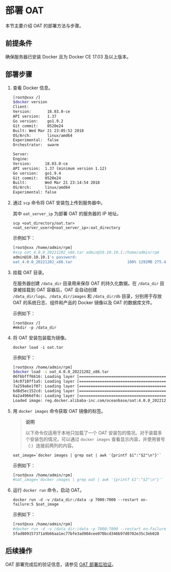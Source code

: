 # 部署 OAT

本节主要介绍 OAT 的部署方法与步骤。

## 前提条件

确保服务器已安装 Docker 且为 Docker CE 17.03 及以上版本。

## 部署步骤

1. 查看 Docker 信息。

   ```bash
   [root@xxx /]
   $docker version
   Client:
   Version:       18.03.0-ce
   API version:   1.37
   Go version:    go1.9.2
   Git commit:    0520e24
   Built: Wed Mar 21 23:05:52 2018
   OS/Arch:       linux/amd64
   Experimental:  false
   Orchestrator:  swarm

   Server:
   Engine:
   Version:      18.03.0-ce
   API version:  1.37 (minimum version 1.12)
   Go version:   go1.9.4
   Git commit:   0520e24
   Built:        Wed Mar 21 23:14:54 2018
   OS/Arch:      linux/amd64
   Experimental: false
   ```

2. 通过 `scp` 命令将 OAT 安装包上传到服务器中。

   其中 `oat_server_ip` 为部署 OAT 的服务器的 IP 地址。

   ```shell
   scp <oat_directory/oat.tar> <oat_server_user>@<oat_server_ip>:oat_directory
   ```

   示例如下：

   ```bash
   [root@xxx /home/admin/rpm]
   #scp oat_4.0.0_20221202_x86.tar admin@10.10.10.1:/home/admin/rpm
   admin@10.10.10.1's password:
   oat_4.0.0_20221202_x86.tar                        100% 1292MB 275.4MB/s   00:04
   ```

3. 挂载 OAT 目录。

   在服务器创建 `/data_dir` 目录用来保存 OAT 的持久化数据。在 `/data_dir` 目录被挂载到 OAT 容器后，OAT 会自动创建 `/data_dir/logs`、`/data_dir/images` 和 `/data_dir/db` 目录，分别用于存放 OAT 的系统日志、组件和产品的 Docker 镜像以及 OAT 的数据库文件。

   示例如下：

   ```shell
   [root@xxx /]
   #mkdir -p /data_dir
   ```

4. 将 OAT 安装包装载为镜像。

   ```shell
   docker load -i oat.tar
   ```

   示例如下：

   ```bash
   [root@xxx /home/admin/rpm]
   $docker load -i oat_4.0.0_20221202_x86.tar
   06f6bfff6616: Loading layer [==================================================>]  230.8MB/230.8MB
   14c0710ff1a5: Loading layer [==================================================>]  418.5MB/418.5MB
   7a259a6e1f07: Loading layer [==================================================>]   5.12kB/5.12kB
   bd8d5ec152cd: Loading layer [==================================================>]  365.6MB/365.6MB
   6a2a4966df4c: Loading layer [==================================================>]  339.5MB/339.5MB
   Loaded image: reg.docker.alibaba-inc.com/oceanbase/oat:4.0.0_20221202_x86
   ```

5. 用 `docker images` 命令获取 OAT 镜像的标签。

   > **说明**
   >
   > 以下命令仅适用于本地只加载了一个 OAT 安装包的情况。对于装载多个安装包的情况，可以通过 `docker images` 查看显示内容，并使用冒号（:）连接前两列的内容。

   ```shell
   oat_image=`docker images | grep oat | awk '{printf $1":"$2"\n"}'`
   ```

   示例如下：

   ```bash
   [root@xxx /home/admin/rpm]
   #oat_image=`docker images | grep oat | awk '{printf $1":"$2"\n"}'`
   ```

6. 运行 `docker run` 命令，启动 OAT。

   ```shell
   docker run -d -v /data_dir:/data -p 7000:7000 --restart on-failure:5 $oat_image
   ```

   示例如下：

   ```bash
   [root@xxx /home/admin/rpm]
   #docker run -d -v /data_dir:/data -p 7000:7000 --restart on-failure:5 `docker images | grep oat | awk '{printf $1":"$2"\n"}'`
   5fad809157371a9b66aa1ec77bfe3ad904cee070bcd346b97d0702e35c3eb028
   ```

## 后续操作

OAT 部署完成后的验证信息，请参见 [OAT 部署后验证](2.verify-after-deployment.md)。
